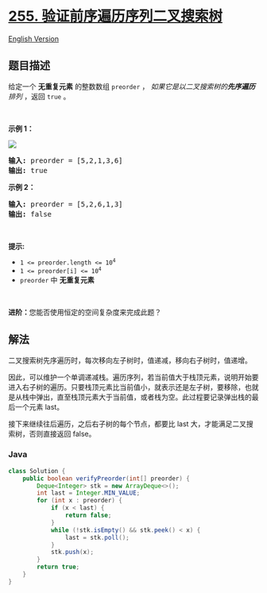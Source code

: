 # [255. 验证前序遍历序列二叉搜索树](https://leetcode.cn/problems/verify-preorder-sequence-in-binary-search-tree)

[English Version](/solution/0200-0299/0255.Verify%20Preorder%20Sequence%20in%20Binary%20Search%20Tree/README_EN.md)

## 题目描述

<!-- 这里写题目描述 -->

<p>给定一个&nbsp;<b>无重复元素</b>&nbsp;的整数数组&nbsp;<code>preorder</code>&nbsp;，&nbsp;<em>如果它是以二叉搜索树的<strong>先序遍历</strong>排列</em><em>&nbsp;</em>，返回 <code>true</code> 。</p>

<p>&nbsp;</p>

<p><strong>示例 1：</strong></p>

<p><img src="https://fastly.jsdelivr.net/gh/doocs/leetcode@main/solution/0200-0299/0255.Verify%20Preorder%20Sequence%20in%20Binary%20Search%20Tree/images/preorder-tree.jpg" /></p>

<pre>
<strong>输入: </strong>preorder = [5,2,1,3,6]
<strong>输出: </strong>true</pre>

<p><strong>示例 2：</strong></p>

<pre>
<strong>输入: </strong>preorder = [5,2,6,1,3]
<strong>输出: </strong>false</pre>

<p>&nbsp;</p>

<p><strong>提示:</strong></p>

<ul>
	<li><code>1 &lt;= preorder.length &lt;= 10<sup>4</sup></code></li>
	<li><code>1 &lt;= preorder[i] &lt;= 10<sup>4</sup></code></li>
	<li><code>preorder</code>&nbsp;中&nbsp;<strong>无重复元素</strong></li>
</ul>

<p>&nbsp;</p>

<p><strong>进阶：</strong>您能否使用恒定的空间复杂度来完成此题？</p>

## 解法

二叉搜索树先序遍历时，每次移向左子树时，值递减，移向右子树时，值递增。

因此，可以维护一个单调递减栈。遍历序列，若当前值大于栈顶元素，说明开始要进入右子树的遍历。只要栈顶元素比当前值小，就表示还是左子树，要移除，也就是从栈中弹出，直至栈顶元素大于当前值，或者栈为空。此过程要记录弹出栈的最后一个元素 last。

接下来继续往后遍历，之后右子树的每个节点，都要比 last 大，才能满足二叉搜索树，否则直接返回 false。

### **Java**

```java
class Solution {
    public boolean verifyPreorder(int[] preorder) {
        Deque<Integer> stk = new ArrayDeque<>();
        int last = Integer.MIN_VALUE;
        for (int x : preorder) {
            if (x < last) {
                return false;
            }
            while (!stk.isEmpty() && stk.peek() < x) {
                last = stk.poll();
            }
            stk.push(x);
        }
        return true;
    }
}
```
